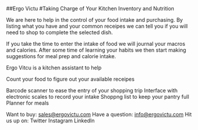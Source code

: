 ##Ergo Victu
#Taking Charge of Your Kitchen Inventory and Nutrition

<!--About Us--->

We are here to help in the control of your food intake and purchasing.
By listing what you have and your common receipes we can tell you if you will 
need to shop to complete the selected dish.

If you take the time to enter the intake of food we will journal your macros and 
calories. After some time of learning your habits we then start making suggestions for
meal prep and calorie intake.

Ergo Vitcu is a kitchen assistant to help 

Count your food to figure out your available receipes 

<!--End of About Us--->

<!--Features--->
Barcode scanner to ease the entry of your shopping trip
Interface with electronic scales to record your intake
Shoppng list to keep your pantry full
Planner for meals

<!--End of Features--->

<!--Contact--->

Want to buy: sales@ergovictu.com
Have a question: info@ergovictu.com
Hit us up on:
	Twitter
	Instagram
	LinkedIn

<!--End of Contact--->

<!--Footer--->



<!--End of Footer--->